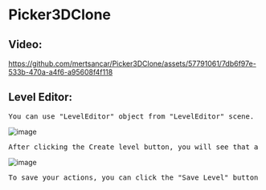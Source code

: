 # Picker3DClone
 

## Video:
https://github.com/mertsancar/Picker3DClone/assets/57791061/7db6f97e-533b-470a-a4f6-a95608f4f118


## Level Editor:

<pre>
You can use "LevelEditor" object from "LevelEditor" scene. 
</pre>
![image](https://github.com/mertsancar/Picker3DClone/assets/57791061/3181e4bb-b31c-4fc2-86d9-b6cace9d9744)


<pre>
After clicking the Create level button, you will see that a stage has been created on the screen. Each level consists of the combination of a certain number of stage objects. You can create and edit objects for the level via the Stage object.
</pre>

![image](https://github.com/mertsancar/Picker3DClone/assets/57791061/5fcc062f-e755-4df1-882d-ea31a093c02a)

<pre>
To save your actions, you can click the "Save Level" button on the "LevelEditor" object.
</pre>

